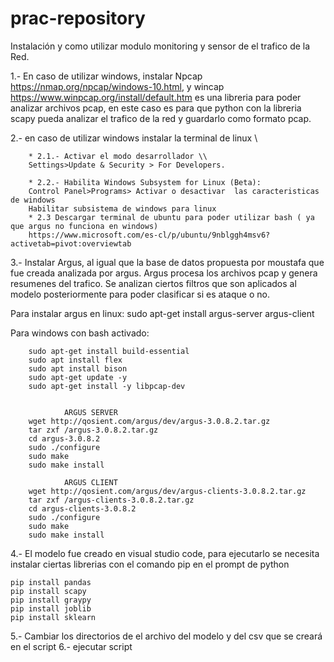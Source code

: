 # prac-repository

Instalación y como utilizar modulo monitoring y sensor de el trafico de la Red.

1.- En caso de utilizar windows, instalar Npcap https://nmap.org/npcap/windows-10.html, y wincap https://www.winpcap.org/install/default.htm es una libreria para poder analizar archivos pcap, en este caso es para que python con la libreria scapy pueda  analizar el trafico de la red y guardarlo como formato pcap.



2.- en caso de utilizar windows instalar la terminal de linux \\
        
        * 2.1.- Activar el modo desarrollador \\
        Settings>Update & Security > For Developers.
        
        * 2.2.- Habilita Windows Subsystem for Linux (Beta):
        Control Panel>Programs> Activar o desactivar  las caracteristicas de windows
        Habilitar subsistema de windows para linux
        * 2.3 Descargar terminal de ubuntu para poder utilizar bash ( ya que argus no funciona en windows)
        https://www.microsoft.com/es-cl/p/ubuntu/9nblggh4msv6?activetab=pivot:overviewtab

3.- Instalar Argus, al igual que la base de datos propuesta por moustafa que fue creada analizada por argus.
Argus procesa los archivos pcap y genera resumenes del trafico. Se analizan ciertos filtros que son aplicados al modelo posteriormente para poder clasificar si es ataque o no.

Para instalar argus en linux: sudo apt-get install argus-server argus-client

Para windows con bash activado: 

        sudo apt-get install build-essential
        sudo apt install flex
        sudo apt install bison
        sudo apt-get update -y
        sudo apt-get install -y libpcap-dev


                ARGUS SERVER
        wget http://qosient.com/argus/dev/argus-3.0.8.2.tar.gz
        tar zxf /argus-3.0.8.2.tar.gz
        cd argus-3.0.8.2
        sudo ./configure
        sudo make
        sudo make install  

                ARGUS CLIENT
        wget http://qosient.com/argus/dev/argus-clients-3.0.8.2.tar.gz
        tar zxf /argus-clients-3.0.8.2.tar.gz
        cd argus-clients-3.0.8.2
        sudo ./configure
        sudo make
        sudo make install  

4.- El modelo fue creado en visual studio code, para ejecutarlo se necesita instalar ciertas librerias con el comando pip en el prompt de python

```
pip install pandas
pip install scapy
pip install graypy
pip install joblib
pip install sklearn

```
5.- Cambiar los directorios de el archivo del modelo y del csv que se creará en el script
6.- ejecutar script
